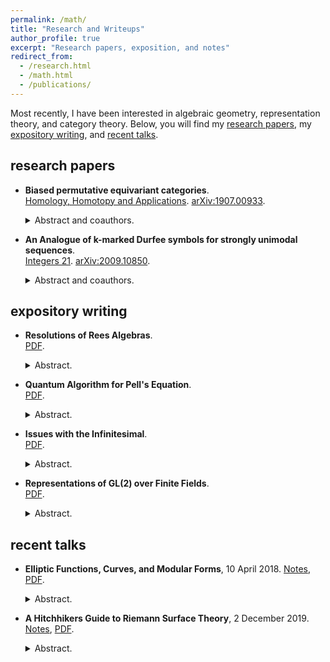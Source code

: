 ```yaml
---
permalink: /math/
title: "Research and Writeups"
author_profile: true
excerpt: "Research papers, exposition, and notes"
redirect_from: 
  - /research.html
  - /math.html
  - /publications/
---
```


Most recently, I have been interested in algebraic geometry, representation theory, and category theory. 
Below, you will find my [research papers](#research-papers), my [expository writing](#expository-writing), and [recent talks](#recent-talks).

## research papers

* **Biased permutative equivariant categories**.  
[Homology, Homotopy and Applications](http://dx.doi.org/10.4310/HHA.2021.v23.n1.a6). [arXiv:1907.00933](https://arxiv.org/abs/1907.00933).
  <details>
  <summary>Abstract and coauthors.</summary>

    For a finite group $G$, we introduce the complete suboperad $\mathcal QG$ of the categorical $G$-Barratt-Eccles operad $\mathcal PG$. We prove that $\mathcal PG$ is not finitely generated, but $\mathcal QG$ is finitely generated and is a genuine $E_\infty$ $G$-operad (i.e., it is $N_\infty$ and includes all norms). For $G$ cyclic of order 2 or 3, we determine presentations of the object operad of $\mathcal QG$ and conclude with a discussion of algebras over $\mathcal QG$, which we call biased permutative equivariant categories. (With Kayleigh Bangs, Skye Binegar, Kyle Ormsby, Angélica M. Osorno, David Tamas-Parris, and Livia Xu.)
  </details>

* **An Analogue of k-marked Durfee symbols for strongly unimodal sequences**.  
[Integers 21](http://math.colgate.edu/~integers/vol21.html). [arXiv:2009.10850](https://arxiv.org/abs/2009.10850).  
  <details>
    <summary>Abstract and coauthors.</summary>
    
    In a seminal 2007 paper, Andrews introduced a class of combinatorial objects that generalize partitions called $k$-marked Durfee symbols. Multivariate rank generating functions for these objects have been shown by many to have interesting modularity properties at certain vectors of roots of unity. 
    Motivated by recent studies of rank generating functions for strongly unimodal sequences, we apply methods of Andrews to define an analogous class of combinatorial objects called k-marked strongly unimodal symbols that generalize strongly unimodal sequences. 
    We establish a multivariate rank generating function for these objects, which we study combinatorially. We conclude by discussing potential quantum modularity properties for this rank generating function at certain vectors of roots of unity. (With Savana Ammons, Laura Seaberg, and Holly Swisher.)
  </details>
  
## expository writing

* **Resolutions of Rees Algebras**.  
[PDF](/files/Kim_Young_Jin_2020_thesis.pdf).
  <details>
    <summary>Abstract.</summary>
    
    My undergraduate thesis, advised by Prof. Irena Swanson.
    We relate the Rees algebra of an ideal $I$ to the syzygy of a graded module by looking at the minimal graded free resolutions of the ideal $I$ and trimming degree- $d$ strands of these resolutions, resulting in an upper bound on the Castelnuovo–Mumford regularity of $I^d$.
  </details>

* **Quantum Algorithm for Pell's Equation**.  
[PDF](/files/quantumwriteup.pdf).
  <details>
    <summary>Abstract.</summary>
    
  Expository notes on Hallgren's quantum algorithm for solving a quadratic diophantine equation (Pell's equation). Using a quantum Fourier transform over finitely generated abelian groups, Hallgren extended the Hidden Subgroup Problem to $\mathbb R$ and produced a quantum algorithm for Pell's equation that can be done in polynomial time. 
  </details>

* **Issues with the Infinitesimal**.  
[PDF](/files/InfinitesimalsPhil.pdf).  
  <details>
    <summary>Abstract.</summary>
  
   Notes on synthetic differential geometry and how basic results in calculus can be somewhat recovered using intuitionistic logic. Supervised by Prof. Kálmán Cziszter.
  </details>

* **Representations of GL(2) over Finite Fields**.  
[PDF](/files/quadratic_TNR.pdf).  
  <details>
    <summary>Abstract.</summary>

   Notes on complex representations of $GL(2, \mathbb F_q )$ using parabolic induction and the Principal Series representation. Currently being rewritten.
  </details>

  
## recent talks
* **Elliptic Functions, Curves, and Modular Forms**, 10 April 2018.  [Notes](/files/elliptictalk.pdf), [PDF](/files/ellipticabstract.pdf).
  <details>
    <summary>Abstract.</summary>

   Elliptic functions are of an interest to many branches of mathematics. They have many
fascinating properties, have deep connections with combinatorics and number theory, and even
have a practical use in evaluating integrals and provide explicit solutions to certain differential
equations. In this talk, we will introduce the concept of elliptic functions and explore some of
their properties. This will give rise to a discussion about elliptic curves and their structure and
through this, we aim to motivate an elementary introduction to the theory of modular forms.
  </details>
 
* **A Hitchhikers Guide to Riemann Surface Theory**, 2 December 2019. [Notes](/files/rstalknotes.pdf), [PDF](/files/rstalkabstract.pdf).
  <details>
    <summary>Abstract.</summary>

   Riemann surfaces are one-dimensional complex manifolds and arise quite naturally as covering
spaces. Moreover, every compact Riemann surface is obtained from an algebraic equation! In
this talk, we go through basic examples and properties of Riemann surfaces, building up to
the Riemann-Hurwitz formula and the Riemann-Roch theorem. We will then show a few
applications of these results. If time permits, we may also discuss the Abel-Jacobi theorem.
Familiarity with complex analysis will be helpful, but will not be necessary. 
  </details>
